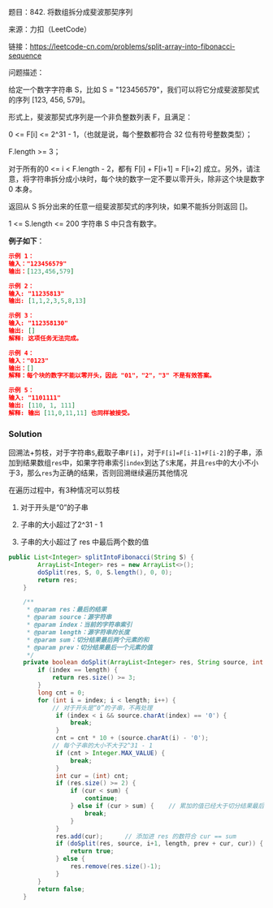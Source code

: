 题目：842. 将数组拆分成斐波那契序列

来源：力扣（LeetCode）

链接：https://leetcode-cn.com/problems/split-array-into-fibonacci-sequence

问题描述：

给定一个数字字符串 S，比如 S = "123456579"，我们可以将它分成斐波那契式的序列 [123, 456, 579]。

形式上，斐波那契式序列是一个非负整数列表 F，且满足：

0 <= F[i] <= 2^31 - 1，（也就是说，每个整数都符合 32 位有符号整数类型）；

F.length >= 3；

对于所有的0 <= i < F.length - 2，都有 F[i] + F[i+1] = F[i+2] 成立。另外，请注意，将字符串拆分成小块时，每个块的数字一定不要以零开头，除非这个块是数字 0 本身。

返回从 S 拆分出来的任意一组斐波那契式的序列块，如果不能拆分则返回 []。

1 <= S.length <= 200
字符串 S 中只含有数字。

**例子如下**：

 ```json
示例 1：
输入："123456579"
输出：[123,456,579]

示例 2：
输入: "11235813"
输出: [1,1,2,3,5,8,13]

示例 3：
输入: "112358130"
输出: []
解释: 这项任务无法完成。

示例 4：
输入："0123"
输出：[]
解释：每个块的数字不能以零开头，因此 "01"，"2"，"3" 不是有效答案。

示例 5：
输入: "1101111"
输出: [110, 1, 111]
解释: 输出 [11,0,11,11] 也同样被接受。
 ```

### Solution

回溯法+剪枝，对于字符串`S`,截取子串`F[i]`，对于`F[i]=F[i-1]+F[i-2]`的子串，添加到结果数组`res`中，如果字符串索引`index`到达了`S`末尾，并且`res`中的大小不小于3，那么`res`为正确的结果，否则回溯继续遍历其他情况

在遍历过程中，有3种情况可以剪枝

1. 对于开头是“0”的子串

2. 子串的大小超过了2^31 - 1

3. 子串的大小超过了 res 中最后两个数的值

```java
public List<Integer> splitIntoFibonacci(String S) {
        ArrayList<Integer> res = new ArrayList<>();
        doSplit(res, S, 0, S.length(), 0, 0);
        return res;
    }

    /**
     * @param res：最后的结果
     * @param source：源字符串
     * @param index：当前的字符串索引
     * @param length：源字符串的长度
     * @param sum：切分结果最后两个元素的和
     * @param prev：切分结果最后一个元素的值
     */
    private boolean doSplit(ArrayList<Integer> res, String source, int index, int length, int sum, int prev) {
        if (index == length) {
            return res.size() >= 3;		
        }
        long cnt = 0;
        for (int i = index; i < length; i++) {
            // 对于开头是“0”的子串，不再处理
             if (index < i && source.charAt(index) == '0') {   
                 break;
             }
             cnt = cnt * 10 + (source.charAt(i) - '0');
            // 每个子串的大小不大于2^31 - 1
             if (cnt > Integer.MAX_VALUE) {     
                 break;
             }
             int cur = (int) cnt;
             if (res.size() >= 2) {
                 if (cur < sum) {
                     continue;
                 } else if (cur > sum) {    // 累加的值已经大于切分结果最后两个元素的和，后续不再处理
                     break;
                 }
             }
             res.add(cur);      // 添加进 res 的数符合 cur == sum
             if (doSplit(res, source, i+1, length, prev + cur, cur)) {
                 return true;
             } else {
                 res.remove(res.size()-1);
             }
        }
        return false;
    }
```

